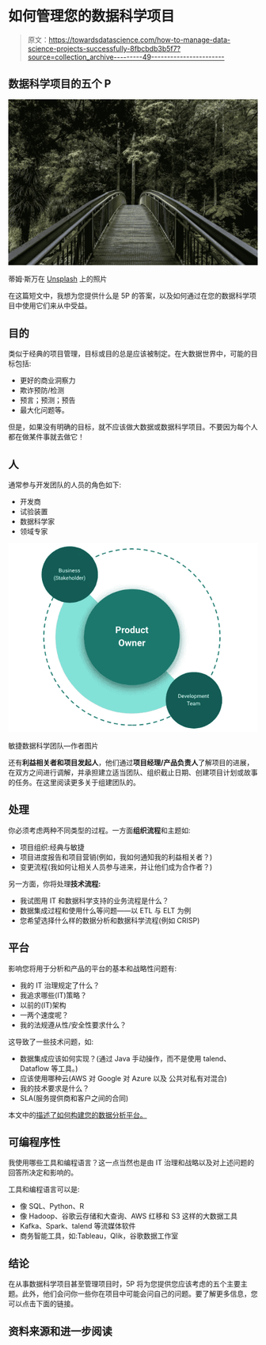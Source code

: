 # 如何管理您的数据科学项目

> 原文：<https://towardsdatascience.com/how-to-manage-data-science-projects-successfully-8fbcbdb3b5f7?source=collection_archive---------49----------------------->

## 数据科学项目的五个 P

![](img/e25ec88739bc16b43fb8a0964393aab7.png)

蒂姆·斯万在 [Unsplash](https://unsplash.com/s/photos/nature?utm_source=unsplash&utm_medium=referral&utm_content=creditCopyText) 上的照片

在这篇短文中，我想为您提供什么是 5P 的答案，以及如何通过在您的数据科学项目中使用它们来从中受益。

## 目的

类似于经典的项目管理，目标或目的总是应该被制定。在大数据世界中，可能的目标包括:

*   更好的商业洞察力
*   欺诈预防/检测
*   预言；预测；预告
*   最大化问题等。

但是，如果没有明确的目标，就不应该做大数据或数据科学项目。不要因为每个人都在做某件事就去做它！

## 人

通常参与开发团队的人员的角色如下:

*   开发商
*   试验装置
*   数据科学家
*   领域专家

![](img/5ec5cae911ac5f3417e935c8760d7975.png)

敏捷数据科学团队—作者图片

还有**利益相关者和项目发起人**，他们通过**项目经理/产品负责人**了解项目的进展，在双方之间进行调解，并承担建立适当团队、组织截止日期、创建项目计划或故事的任务。在这里阅读更多关于组建团队的。

## 处理

你必须考虑两种不同类型的过程。一方面**组织流程**和主题如:

*   项目组织:经典与敏捷
*   项目进度报告和项目营销(例如，我如何通知我的利益相关者？)
*   变更流程(我如何让相关人员参与进来，并让他们成为合作者？)

另一方面，你将处理**技术流程:**

*   我试图用 IT 和数据科学支持的业务流程是什么？
*   数据集成过程和使用什么等问题——以 ETL 与 ELT 为例
*   您希望选择什么样的数据分析和数据科学流程(例如 CRISP)

## 平台

影响您将用于分析和产品的平台的基本和战略性问题有:

*   我的 IT 治理规定了什么？
*   我追求哪些(IT)策略？
*   以前的(IT)架构
*   一两个速度呢？
*   我的法规遵从性/安全性要求什么？

这导致了一些技术问题，如:

*   数据集成应该如何实现？(通过 Java 手动操作，而不是使用 talend、Dataflow 等工具。)
*   应该使用哪种云(AWS 对 Google 对 Azure 以及
    公共对私有对混合)
*   我的技术要求是什么？
*   SLA(服务提供商和客户之间的合同)

本文中的[描述了如何构建您的数据分析平台。](/how-to-set-up-an-flexible-and-scalable-data-analytics-platform-quickn-easy-5fb3a4c83745)

## 可编程序性

我使用哪些工具和编程语言？这一点当然也是由 IT 治理和战略以及对上述问题的回答所决定和影响的。

工具和编程语言可以是:

*   像 SQL、Python、R
*   像 Hadoop、谷歌云存储和大查询、AWS 红移和 S3 这样的大数据工具
*   Kafka、Spark、talend 等流媒体软件
*   商务智能工具，如:Tableau，Qlik，谷歌数据工作室

## 结论

在从事数据科学项目甚至管理项目时，5P 将为您提供您应该考虑的五个主要主题。此外，他们会问你一些你在项目中可能会问自己的问题。要了解更多信息，您可以点击下面的链接。

## 资料来源和进一步阅读

</how-to-set-up-an-flexible-and-scalable-data-analytics-platform-quickn-easy-5fb3a4c83745>   